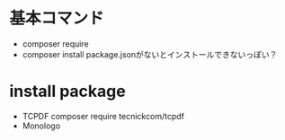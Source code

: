 # 基本コマンド
- composer require 
- composer install 
    package.jsonがないとインストールできないっぽい？



# install package
- TCPDF
  composer require tecnickcom/tcpdf
- Monologo